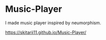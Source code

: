 # Music-Player
I made music player inspired by neumorphism.


https://skitarii11.github.io/Music-Player/
